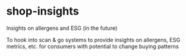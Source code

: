 # shop-insights
Insights on allergens and ESG (in the future)

To hook into scan & go systems to provide insights on allergens, ESG metrics, etc. for consumers with potential to change buying patterns
